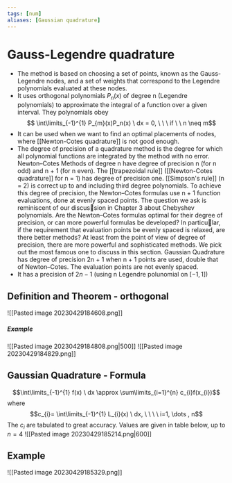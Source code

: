 ```yaml
---
tags: [num]
aliases: [Gaussian quadrature]
---
```

# Gauss-Legendre quadrature
- The method is based on choosing a set of points, known as the Gauss-Legendre nodes, and a set of weights that correspond to the Legendre polynomials evaluated at these nodes.
- It uses orthogonal polynomials $P_{n}(x)$ of degree n  (Legendre polynomials) to approximate the integral of a function over a given interval.  They polynomials obey $$ \int\limits_{-1}^{1} P_{m}(x)P_n(x) \ dx = 0, \ \ \ if \ \ n \neq m$$
- It can be used when we want to find an optimal placements of nodes, where [[Newton-Cotes quadrature]] is not good enough. 
- The degree of precision of a quadrature method is the degree for which all polynomial functions are integrated by the method with no error. Newton–Cotes Methods of degree n have degree of precision n (for n odd) and n + 1 (for n even). The [[trapezoidal rule]] ([[Newton-Cotes quadrature]] for n = 1) has degree of precision one. [[Simpson's rule]] (n = 2) is correct up to and including third degree polynomials. To achieve this degree of precision, the Newton–Cotes formulas use n + 1 function evaluations, done at evenly spaced points. The question we ask is reminiscent of our discussion in Chapter 3 about Chebyshev polynomials. Are the Newton–Cotes formulas optimal for their degree of precision, or can more powerful formulas be developed? In particular, if the requirement that evaluation points be evenly spaced is relaxed, are there better methods? At least from the point of view of degree of precision, there are more powerful and sophisticated methods. We pick out the most famous one to discuss in this section. Gaussian Quadrature has degree of precision 2n + 1 when n + 1 points are used, double that of Newton–Cotes. The evaluation points are not evenly spaced.
- It has a precision of $2n-1$ (using n Legendre polunomial on $[-1,1]$)

## Definition and Theorem - orthogonal
![[Pasted image 20230429184608.png]]
##### Example
![[Pasted image 20230429184808.png|500]]
![[Pasted image 20230429184829.png]]

## Gaussian Quadrature - Formula
$$\int\limits_{-1}^{1} f(x) \ dx \approx \sum\limits_{i=1}^{n} c_{i}f(x_{i})$$where $$c_{i}= \int\limits_{-1}^{1} L_{i}(x) \ dx, \ \ \ \ i=1, \dots , n$$The $c_{i}$ are tabulated to great accuracy. Values are given in table below, up to $n=4$
![[Pasted image 20230429185214.png|600]]

## Example
![[Pasted image 20230429185329.png]]


